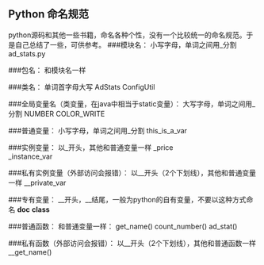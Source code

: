 ## Python 命名规范
python源码和其他一些书籍，命名各种个性，没有一个比较统一的命名规范。于是自己总结了一些，可供参考。
###模块名：
小写字母，单词之间用_分割
ad_stats.py

###包名：
和模块名一样

###类名：
单词首字母大写
AdStats
ConfigUtil

###全局变量名（类变量，在java中相当于static变量）：
大写字母，单词之间用_分割
NUMBER
COLOR_WRITE

###普通变量：
小写字母，单词之间用_分割
this_is_a_var

###实例变量：
以_开头，其他和普通变量一样
_price    
_instance_var

###私有实例变量（外部访问会报错）：
以__开头（2个下划线），其他和普通变量一样
__private_var

###专有变量：
__开头，__结尾，一般为python的自有变量，不要以这种方式命名
__doc__
__class__

###普通函数：
和普通变量一样：
get_name()
count_number()
ad_stat()

###私有函数（外部访问会报错）：
以__开头（2个下划线），其他和普通函数一样
__get_name()
